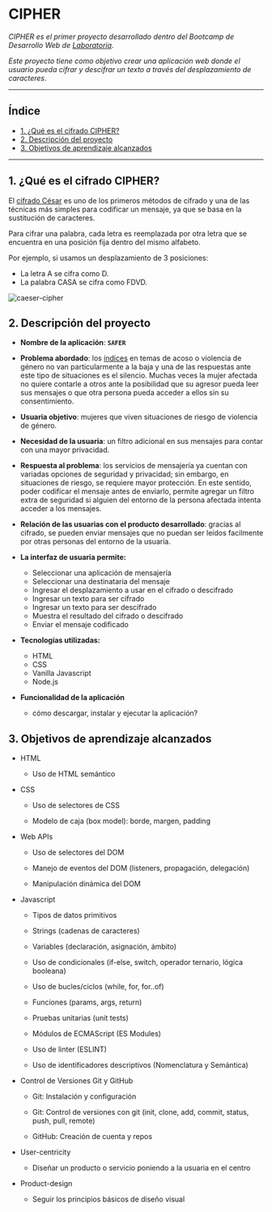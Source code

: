 # CIPHER

*CIPHER es el primer proyecto desarrollado dentro del Bootcamp de Desarrollo Web de [Laboratoria](https://postula.laboratoria.la/scl?utm_source=instapage&utm_medium=referral&utm_campaign=main_page)*.

*Este proyecto tiene como objetivo crear una aplicación web donde el usuario pueda cifrar y descifrar un texto a través del desplazamiento de caracteres*.

***

## Índice

* [1. ¿Qué es el cifrado CIPHER?](#1-qué-es-el-cifrado-cipher)
* [2. Descripción del proyecto](#2-descripción-del-proyecto)
* [3. Objetivos de aprendizaje alcanzados](#3-objetivos-de-aprendizaje-alcanzados)

***

## 1. ¿Qué es el cifrado CIPHER?

El [cifrado César](https://en.wikipedia.org/wiki/Caesar_cipher) es uno de los primeros métodos de cifrado y una de las técnicas más simples para codificar un mensaje, ya que se basa en la sustitución de caracteres.

Para cifrar una palabra, cada letra es reemplazada por otra letra que se encuentra en una posición fija dentro del mismo alfabeto.

Por ejemplo, si usamos un desplazamiento de 3 posiciones:

* La letra A se cifra como D.
* La palabra CASA se cifra como FDVD.

![caeser-cipher](https://upload.wikimedia.org/wikipedia/commons/thumb/2/2b/Caesar3.svg/2000px-Caesar3.svg.png)

## 2. Descripción del proyecto

* **Nombre de la aplicación**: **`SAFER`**

* **Problema abordado**: los [índices](https://ocac.cl/observatorio-contra-el-acoso-chile-lanza-primera-encuesta-nacional-sobre-acoso-sexual-en-chile/) en temas de acoso o violencia de género no van particularmente a la baja y una de las respuestas ante este tipo de situaciones es el silencio. Muchas veces la mujer afectada no quiere contarle a otros ante la posibilidad que su agresor pueda leer sus mensajes o que otra persona pueda acceder a ellos sin su consentimiento.

* **Usuaria objetivo**: mujeres que viven situaciones de riesgo de violencia de género.

* **Necesidad de la usuaria**: un filtro adicional en sus mensajes para contar con una mayor privacidad.

* **Respuesta al problema**: los servicios de mensajería ya cuentan con variadas opciones de seguridad y privacidad; sin embargo, en situaciones de riesgo, se requiere mayor protección. En este sentido, poder codificar el mensaje antes de enviarlo, permite agregar un filtro extra de seguridad si alguien del entorno de la persona afectada intenta acceder a los mensajes.

* **Relación de las usuarias con el producto desarrollado**: gracias al cifrado, se pueden enviar mensajes que no puedan ser leídos facilmente por otras personas del entorno de la usuaria.

* **La interfaz de usuaria permite:**

  * Seleccionar una aplicación de mensajería
  * Seleccionar una destinataria del mensaje
  * Ingresar el desplazamiento a usar en el cifrado o descifrado
  * Ingresar un texto para ser cifrado
  * Ingresar un texto para ser descifrado
  * Muestra el resultado del cifrado o descifrado
  * Enviar el mensaje codificado

* **Tecnologías utilizadas:**

  * HTML
  * CSS
  * Vanilla Javascript
  * Node.js

* **Funcionalidad de la aplicación**

  * cómo descargar, instalar y ejecutar la aplicación?

## 3. Objetivos de aprendizaje alcanzados

* HTML

  * Uso de HTML semántico

* CSS

  * Uso de selectores de CSS

  * Modelo de caja (box model): borde, margen, padding

* Web APIs

  * Uso de selectores del DOM

  * Manejo de eventos del DOM (listeners, propagación, delegación)

  * Manipulación dinámica del DOM

* Javascript

  * Tipos de datos primitivos

  * Strings (cadenas de caracteres)

  * Variables (declaración, asignación, ámbito)

  * Uso de condicionales (if-else, switch, operador ternario, lógica booleana)

  * Uso de bucles/ciclos (while, for, for..of)

  * Funciones (params, args, return)

  * Pruebas unitarias (unit tests)

  * Módulos de ECMAScript (ES Modules)

  * Uso de linter (ESLINT)

  * Uso de identificadores descriptivos (Nomenclatura y Semántica)

* Control de Versiones Git y GitHub

  * Git: Instalación y configuración

  * Git: Control de versiones con git (init, clone, add, commit, status, push, pull, remote)

  * GitHub: Creación de cuenta y repos

* User-centricity

  * Diseñar un producto o servicio poniendo a la usuaria en el centro

* Product-design

  * Seguir los principios básicos de diseño visual
